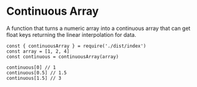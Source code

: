 # Continuous Array

A function that turns a numeric array into a continuous array that can get float keys returning the linear interpolation for data.

```
const { continuousArray } = require('./dist/index')
const array = [1, 2, 4]
const continuous = continuousArray(array)

continuous[0] // 1
continuous[0.5] // 1.5
continuous[1.5] // 3
```
